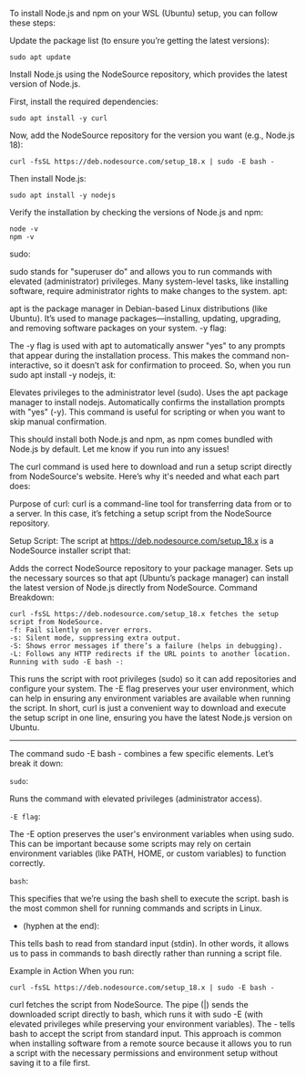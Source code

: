 To install Node.js and npm on your WSL (Ubuntu) setup, you can follow these steps:

Update the package list (to ensure you’re getting the latest versions):

`sudo apt update`

Install Node.js using the NodeSource repository, which provides the latest version of Node.js.

First, install the required dependencies:

`sudo apt install -y curl`

Now, add the NodeSource repository for the version you want (e.g., Node.js 18):

`curl -fsSL https://deb.nodesource.com/setup_18.x | sudo -E bash -`

Then install Node.js:

`sudo apt install -y nodejs`

Verify the installation by checking the versions of Node.js and npm:

```
node -v
npm -v
```

sudo:

sudo stands for "superuser do" and allows you to run commands with elevated (administrator) privileges. Many system-level tasks, like installing software, require administrator rights to make changes to the system.
apt:

apt is the package manager in Debian-based Linux distributions (like Ubuntu). It’s used to manage packages—installing, updating, upgrading, and removing software packages on your system.
-y flag:

The -y flag is used with apt to automatically answer "yes" to any prompts that appear during the installation process. This makes the command non-interactive, so it doesn’t ask for confirmation to proceed.
So, when you run sudo apt install -y nodejs, it:

Elevates privileges to the administrator level (sudo).
Uses the apt package manager to install nodejs.
Automatically confirms the installation prompts with "yes" (-y).
This command is useful for scripting or when you want to skip manual confirmation.

This should install both Node.js and npm, as npm comes bundled with Node.js by default. Let me know if you run into any issues!

The curl command is used here to download and run a setup script directly from NodeSource's website. Here’s why it's needed and what each part does:

Purpose of curl: curl is a command-line tool for transferring data from or to a server. In this case, it’s fetching a setup script from the NodeSource repository.

Setup Script: The script at https://deb.nodesource.com/setup_18.x is a NodeSource installer script that:

Adds the correct NodeSource repository to your package manager.
Sets up the necessary sources so that apt (Ubuntu’s package manager) can install the latest version of Node.js directly from NodeSource.
Command Breakdown:

```
curl -fsSL https://deb.nodesource.com/setup_18.x fetches the setup script from NodeSource.
-f: Fail silently on server errors.
-s: Silent mode, suppressing extra output.
-S: Shows error messages if there’s a failure (helps in debugging).
-L: Follows any HTTP redirects if the URL points to another location.
Running with sudo -E bash -:
```

This runs the script with root privileges (sudo) so it can add repositories and configure your system.
The -E flag preserves your user environment, which can help in ensuring any environment variables are available when running the script.
In short, curl is just a convenient way to download and execute the setup script in one line, ensuring you have the latest Node.js version on Ubuntu.

---

The command sudo -E bash - combines a few specific elements. Let’s break it down:

`sudo`:

Runs the command with elevated privileges (administrator access).

`-E flag`:

The -E option preserves the user's environment variables when using sudo. This can be important because some scripts may rely on certain environment variables (like PATH, HOME, or custom variables) to function correctly.

`bash`:

This specifies that we’re using the bash shell to execute the script. bash is the most common shell for running commands and scripts in Linux.

- (hyphen at the end):

This tells bash to read from standard input (stdin). In other words, it allows us to pass in commands to bash directly rather than running a script file.

Example in Action
When you run:

`curl -fsSL https://deb.nodesource.com/setup_18.x | sudo -E bash -`

curl fetches the script from NodeSource.
The pipe (|) sends the downloaded script directly to bash, which runs it with sudo -E (with elevated privileges while preserving your environment variables).
The - tells bash to accept the script from standard input.
This approach is common when installing software from a remote source because it allows you to run a script with the necessary permissions and environment setup without saving it to a file first.
